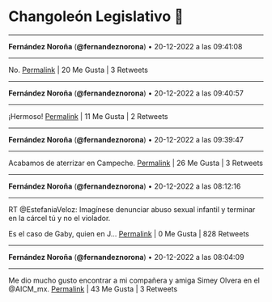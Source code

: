 # Changoleón Legislativo 🙈
*****
**Fernández Noroña** (**@fernandeznorona**) • 20-12-2022 a las 09:41:08
*****
No.
[Permalink](https://twitter.com/fernandeznorona/status/1605257004385181714) | 20 Me Gusta | 3 Retweets
*****
**Fernández Noroña** (**@fernandeznorona**) • 20-12-2022 a las 09:40:57
*****
¡Hermoso!
[Permalink](https://twitter.com/fernandeznorona/status/1605256956947611653) | 11 Me Gusta | 2 Retweets
*****
**Fernández Noroña** (**@fernandeznorona**) • 20-12-2022 a las 09:39:47
*****
Acabamos de aterrizar en Campeche.
[Permalink](https://twitter.com/fernandeznorona/status/1605256662713073665) | 26 Me Gusta | 3 Retweets
*****
**Fernández Noroña** (**@fernandeznorona**) • 20-12-2022 a las 08:12:16
*****
RT @EstefaniaVeloz: Imagínese denunciar abuso sexual infantil y terminar en la cárcel tú y no el violador. 


Es el caso de Gaby, quien en J…
[Permalink](https://twitter.com/fernandeznorona/status/1605234640469491714) | 0 Me Gusta | 828 Retweets
*****
**Fernández Noroña** (**@fernandeznorona**) • 20-12-2022 a las 08:04:09
*****
Me dio mucho gusto encontrar a mi compañera y amiga Simey Olvera en el @AICM_mx.
[Permalink](https://twitter.com/fernandeznorona/status/1605232596149219332) | 43 Me Gusta | 3 Retweets